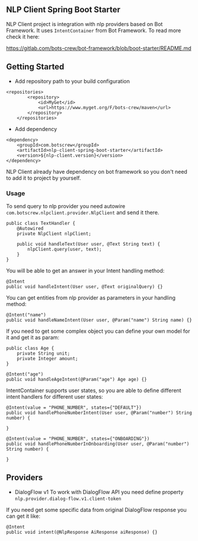 ## NLP Client Spring Boot Starter

NLP Client project is integration with nlp providers based on Bot Framework.
It uses `IntentContainer` from Bot Framework. To read more check it here:

https://gitlab.com/bots-crew/bot-framework/blob/boot-starter/README.md

## Getting Started

* Add repository path to your build configuration

```
<repositories>
		<repository>
			<id>MyGet</id>
			<url>https://www.myget.org/F/bots-crew/maven</url>
		</repository>
	</repositories>
```
* Add dependency
```
<dependency>
    <groupId>com.botscrew</groupId>
    <artifactId>nlp-client-spring-boot-starter</artifactId>
    <version>${nlp-client.version}</version>
</dependency>
```

NLP Client already have dependency on bot framework so you don't need to add
it to project by yourself.

### Usage
To send query to nlp provider you need autowire `com.botscrew.nlpclient.provider.NlpClient`
and send it there.

```
public class TextHandler {
    @Autowired
    private NlpClient nlpClient;
    
    public void handleText(User user, @Text String text) {
        nlpClient.query(user, text);
    }
}
```

You will be able to get an answer in your Intent handling method:

```
@Intent
public void handleIntent(User user, @Text originalQuery) {}
```

You can get entities from nlp provider as parameters in your handling method:

```
@Intent("name")
public void handleNameIntent(User user, @Param("name") String name) {}
``` 

If you need to get some complex object you can define your own model for it and get it as param:

```
public class Age {
    private String unit;
    private Integer amount;
}

@Intent("age")
public void handleAgeIntent(@Param("age") Age age) {}
```

IntentContainer supports user states, so you are able to define different intent handlers for different user states:

```
@Intent(value = "PHONE_NUMBER", states={"DEFAULT"})
public void handlePhoneNumberIntent(User user, @Param("number") String number) {
    
}

@Intent(value = "PHONE_NUMBER", states={"ONBOARDING"})
public void handlePhoneNumberInOnboarding(User user, @Param("number") String number) {
    
}
```

## Providers

* DialogFlow v1
To work with DialogFlow API you need define property `nlp.provider.dialog-flow.v1.client-token`

If you need get some specific data from original DialogFlow response you can get it like:

```
@Intent
public void intent(@NlpResponse AiResponse aiResponse) {}
```

